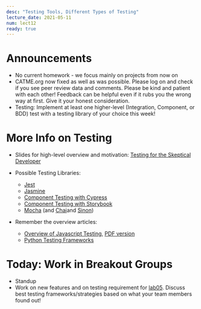 ```yaml
---
desc: "Testing Tools, Different Types of Testing"
lecture_date: 2021-05-11
num: lect12
ready: true
---
```


# Announcements
* No current homework - we focus mainly on projects from now on
* CATME.org now fixed as well as was possible. Please log on and check if you see peer review data and comments. Please be kind and patient with each other! Feedback can be helpful even if it rubs you the wrong way at first. Give it your honest consideration. 
* Testing: Implement at least one higher-level (Integration, Component, or BDD) test with a testing library of your choice this week!


# More Info on Testing
* Slides for high-level overview and motivation: [Testing for the Skeptical Developer](https://www.cs.ucsb.edu/~holl/CS148/handouts/slides_2021-testingfortheskepticaldeveloper.pdf)
* Possible Testing Libraries: 
    * [Jest](https://ucsb-cs148.github.io/topics/testing_jest/)
    * [Jasmine](https://jasmine.github.io)
    * [Component Testing with Cypress](https://ucsb-cs148.github.io/jstopics/testing_cypress/)
    * [Component Testing with Storybook](https://storybook.js.org)
    * [Mocha](https://github.com/mochajs/mocha) (and [Chai](https://github.com/chaijs/chai)and [Sinon](https://sinonjs.org))

* Remember the overview articles: 
    * [Overview of Javascript Testing](https://medium.com/welldone-software/an-overview-of-javascript-testing-7ce7298b9870), [PDF version](https://www.cs.ucsb.edu/~holl/CS148/handouts/JSTesting.pdf) 
    * [Python Testing Frameworks](https://blog.testproject.io/2020/10/27/top-python-testing-frameworks/)

# Today: Work in Breakout Groups
* Standup
* Work on new features and on testing requirement for [lab05](https://ucsb-cs148.github.io/s21/lab/lab05/). Discuss best testing frameworks/strategies based on what your team members found out! 



